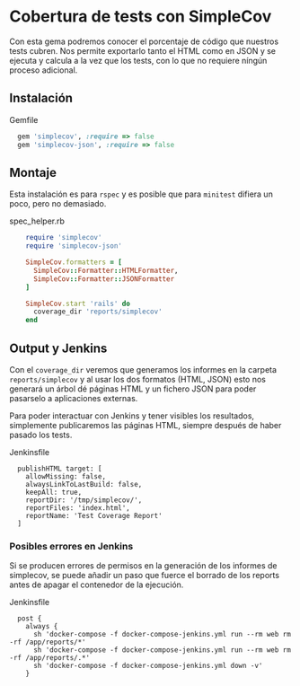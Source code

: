 # Cobertura de tests con SimpleCov

Con esta gema podremos conocer el porcentaje de código que nuestros tests cubren. Nos permite exportarlo tanto el HTML como en JSON y se ejecuta y calcula a la vez que los tests, con lo que no requiere níngún proceso adicional.

## Instalación

Gemfile
```ruby
  gem 'simplecov', :require => false
  gem 'simplecov-json', :require => false
```

## Montaje

Esta instalación es para `rspec` y es posible que para `minitest` difiera un poco, pero no demasiado.

spec_helper.rb
```ruby
	require 'simplecov'
	require 'simplecov-json'

	SimpleCov.formatters = [
	  SimpleCov::Formatter::HTMLFormatter,
	  SimpleCov::Formatter::JSONFormatter
	]

	SimpleCov.start 'rails' do
	  coverage_dir 'reports/simplecov'
	end
```


## Output y Jenkins

Con el `coverage_dir` veremos que generamos los informes en la carpeta `reports/simplecov` y al usar los dos formatos (HTML, JSON) esto nos generará un árbol dé páginas HTML y un fichero JSON para poder pasarselo a aplicaciones externas.

Para poder interactuar con Jenkins y tener visibles los resultados, simplemente publicaremos las páginas HTML, siempre después de haber pasado los tests.

Jenkinsfile
```
  publishHTML target: [
    allowMissing: false,
    alwaysLinkToLastBuild: false,
    keepAll: true,
    reportDir: '/tmp/simplecov/',
    reportFiles: 'index.html',
    reportName: 'Test Coverage Report'
  ]
 ```

### Posibles errores en Jenkins

 Si se producen errores de permisos en la generación de los informes de simplecov, se puede añadir un paso que fuerce el borrado de los reports antes de apagar el contenedor de la ejecución.


 Jenkinsfile
```
  post {
    always {
      sh 'docker-compose -f docker-compose-jenkins.yml run --rm web rm -rf /app/reports/*'
      sh 'docker-compose -f docker-compose-jenkins.yml run --rm web rm -rf /app/reports/.*'
      sh 'docker-compose -f docker-compose-jenkins.yml down -v'
    }
 ```